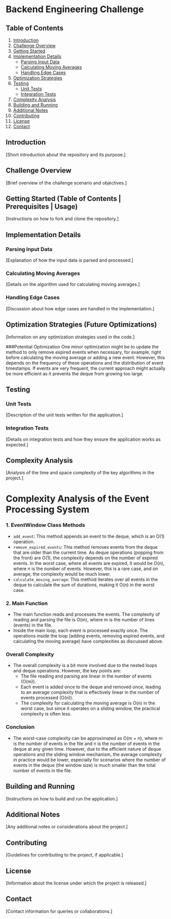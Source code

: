# Backend Engineering Challenge

## Table of Contents
1. [Introduction](#introduction)
2. [Challenge Overview](#challenge-overview)
3. [Getting Started](#getting-started)
4. [Implementation Details](#implementation-details)
    - [Parsing Input Data](#parsing-input-data)
    - [Calculating Moving Averages](#calculating-moving-averages)
    - [Handling Edge Cases](#handling-edge-cases)
5. [Optimization Strategies](#optimization-strategies)
6. [Testing](#testing)
    - [Unit Tests](#unit-tests)
    - [Integration Tests](#integration-tests)
7. [Complexity Analysis](#complexity-analysis)
8. [Building and Running](#building-and-running)
9. [Additional Notes](#additional-notes)
10. [Contributing](#contributing)
11. [License](#license)
12. [Contact](#contact)

## Introduction
[Short introduction about the repository and its purpose.]

## Challenge Overview 
[Brief overview of the challenge scenario and objectives.]

## Getting Started (Table of Contents | Prerequisites | Usage)
[Instructions on how to fork and clone the repository.]

## Implementation Details
### Parsing Input Data
[Explanation of how the input data is parsed and processed.]

### Calculating Moving Averages
[Details on the algorithm used for calculating moving averages.]

### Handling Edge Cases
[Discussion about how edge cases are handled in the implementation.]

## Optimization Strategies (Future Optimizations)
[Information on any optimization strategies used in the code.]

###Potential Optimization
One minor optimization might be to update the method to only remove expired events when necessary, for example, right before calculating the moving average or adding a new event. However, this depends on the frequency of these operations and the distribution of event timestamps. If events are very frequent, the current approach might actually be more efficient as it prevents the deque from growing too large.

## Testing
### Unit Tests
[Description of the unit tests written for the application.]

### Integration Tests
[Details on integration tests and how they ensure the application works as expected.]

## Complexity Analysis
[Analysis of the time and space complexity of the key algorithms in the project.]
# Complexity Analysis of the Event Processing System

### 1. EventWindow Class Methods
- `add_event`: This method appends an event to the deque, which is an O(1) operation.
- `remove_expired_events`: This method removes events from the deque that are older than the current time. As deque operations (popping from the front) are O(1), the complexity depends on the number of expired events. In the worst case, where all events are expired, it would be O(n), where n is the number of events. However, this is a rare case, and on average, the complexity would be much lower.
- `calculate_moving_average`: This method iterates over all events in the deque to calculate the sum of durations, making it O(n) in the worst case.

### 2. Main Function
- The main function reads and processes the events. The complexity of reading and parsing the file is O(m), where m is the number of lines (events) in the file.
- Inside the main loop, each event is processed exactly once. The operations inside the loop (adding events, removing expired events, and calculating the moving average) have complexities as discussed above.

### Overall Complexity
- The overall complexity is a bit more involved due to the nested loops and deque operations. However, the key points are:
  - The file reading and parsing are linear in the number of events (O(m)).
  - Each event is added once to the deque and removed once, leading to an average complexity that is effectively linear in the number of events processed (O(n)).
  - The complexity for calculating the moving average is O(n) in the worst case, but since it operates on a sliding window, the practical complexity is often less.

### Conclusion
- The worst-case complexity can be approximated as O(m + n), where m is the number of events in the file and n is the number of events in the deque at any given time. However, due to the efficient nature of deque operations and the sliding window mechanism, the average complexity in practice would be lower, especially for scenarios where the number of events in the deque (the window size) is much smaller than the total number of events in the file.

## Building and Running
[Instructions on how to build and run the application.]

## Additional Notes
[Any additional notes or considerations about the project.]

## Contributing
[Guidelines for contributing to the project, if applicable.]

## License
[Information about the license under which the project is released.]

## Contact
[Contact information for queries or collaborations.]
